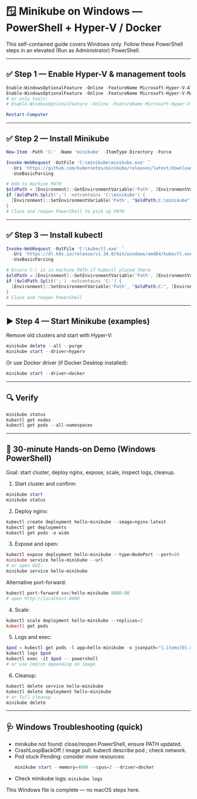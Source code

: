 # 🪟 Minikube on Windows — PowerShell + Hyper-V / Docker

This self-contained guide covers Windows only. Follow these PowerShell steps in an elevated (Run as Administrator) PowerShell.

---

## ✅ Step 1 — Enable Hyper-V & management tools

```powershell
Enable-WindowsOptionalFeature -Online -FeatureName Microsoft-Hyper-V-All -All
Enable-WindowsOptionalFeature -Online -FeatureName Microsoft-Hyper-V-Management-Tools -All
# or only tools:
# Enable-WindowsOptionalFeature -Online -FeatureName Microsoft-Hyper-V-Tools-All -All

Restart-Computer
```

---

## ✅ Step 2 — Install Minikube

```powershell
New-Item -Path 'C:' -Name 'minikube' -ItemType Directory -Force

Invoke-WebRequest -OutFile 'C:\minikube\minikube.exe' `
  -Uri 'https://github.com/kubernetes/minikube/releases/latest/download/minikube-windows-amd64.exe' `
  -UseBasicParsing

# Add to machine PATH
$oldPath = [Environment]::GetEnvironmentVariable('Path', [EnvironmentVariableTarget]::Machine)
if ($oldPath.Split(';') -notcontains 'C:\minikube') {
  [Environment]::SetEnvironmentVariable('Path', "$oldPath;C:\minikube", [EnvironmentVariableTarget]::Machine)
}
# Close and reopen PowerShell to pick up PATH
```

---

## ✅ Step 3 — Install kubectl

```powershell
Invoke-WebRequest -OutFile 'C:\kubectl.exe' `
  -Uri 'https://dl.k8s.io/release/v1.34.0/bin/windows/amd64/kubectl.exe' `
  -UseBasicParsing

# Ensure C:\ is in machine PATH if kubectl placed there
$oldPath = [Environment]::GetEnvironmentVariable('Path', [EnvironmentVariableTarget]::Machine)
if ($oldPath.Split(';') -notcontains 'C:') {
  [Environment]::SetEnvironmentVariable('Path', "$oldPath;C:", [EnvironmentVariableTarget]::Machine)
}
# Close and reopen PowerShell
```

---

## ▶️ Step 4 — Start Minikube (examples)

Remove old clusters and start with Hyper-V:

```powershell
minikube delete --all --purge
minikube start --driver=hyperv
```

Or use Docker driver (if Docker Desktop installed):

```powershell
minikube start --driver=docker
```

---

## 🔍 Verify

```powershell
minikube status
kubectl get nodes
kubectl get pods --all-namespaces
```

---

## 🚀 30-minute Hands-on Demo (Windows PowerShell)

Goal: start cluster, deploy nginx, expose, scale, inspect logs, cleanup.

1) Start cluster and confirm:
```powershell
minikube start
minikube status
```

2) Deploy nginx:
```powershell
kubectl create deployment hello-minikube --image=nginx:latest
kubectl get deployments
kubectl get pods -o wide
```

3) Expose and open:
```powershell
kubectl expose deployment hello-minikube --type=NodePort --port=80
minikube service hello-minikube --url
# or open GUI:
minikube service hello-minikube
```
Alternative port-forward:
```powershell
kubectl port-forward svc/hello-minikube 8080:80
# open http://localhost:8080
```

4) Scale:
```powershell
kubectl scale deployment hello-minikube --replicas=3
kubectl get pods
```

5) Logs and exec:
```powershell
$pod = kubectl get pods -l app=hello-minikube -o jsonpath="{.items[0].metadata.name}"
kubectl logs $pod
kubectl exec -it $pod -- powershell
# or use cmd/sh depending on image
```

6) Cleanup:
```powershell
kubectl delete service hello-minikube
kubectl delete deployment hello-minikube
# or full cleanup
minikube delete
```

---

## 🩺 Windows Troubleshooting (quick)

- minikube not found: close/reopen PowerShell, ensure PATH updated.
- CrashLoopBackOff / image pull: kubectl describe pod <pod>; check network.
- Pod stuck Pending: consider more resources:
  ```powershell
  minikube start --memory=4096 --cpus=2 --driver=docker
  ```
- Check minikube logs: `minikube logs`

This Windows file is complete — no macOS steps here.
